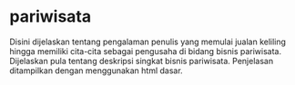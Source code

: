 # pariwisata

Disini dijelaskan tentang pengalaman penulis yang memulai jualan keliling hingga memiliki cita-cita sebagai pengusaha di bidang bisnis pariwisata. Dijelaskan pula tentang deskripsi singkat bisnis pariwisata. Penjelasan ditampilkan dengan menggunakan html dasar.

